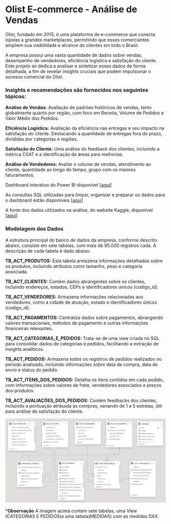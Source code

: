 
# **Olist E-commerce - Análise de Vendas**


Olist, fundado em 2015, é uma plataforma de e-commerce que conecta lojistas a grandes marketplaces, permitindo que esses comerciantes ampliem sua visibilidade e alcance de clientes em todo o Brasil.

A empresa possui uma vasta quantidade de dados sobre vendas, desempenho de vendedores, eficiência logística e satisfação do cliente. Este projeto se dedica a analisar e sintetizar esses dados de forma detalhada, a fim de revelar insights cruciais que podem impulsionar o sucesso comercial do Olist.

### **Insights e recomendações são fornecidos nos seguintes tópicos:**

**Análise de Vendas:** Avaliação de padrões históricos de vendas, tanto globalmente quanto por região, com foco em Receita, Volume de Pedidos e Valor Médio dos Pedidos.
	
**Eficiência Logística:** Avaliação da eficiência nas entregas e seu impacto na satisfação do cliente. Destacando a quantidade de entregas fora do prazo, divididas por categorias e regiões.
 
**Satisfação do Cliente:** Uma análise do feedback dos clientes, incluindo a métrica CSAT e a identificação de áreas para melhorias.

**Análise de Vendedores:** Avaliar o volume de vendas, atendimento ao cliente, quantidade ao longo do tempo, grupo com os maiores faturamentos.

Dashboard interativo do Power BI disponível [[aqui](https://app.powerbi.com/view?r=eyJrIjoiOTdmZTUzOTMtYTk5YS00NzU1LThlZWQtZDc0NjE0MTNjNDdlIiwidCI6ImFhOTFlMTkyLWIzYmYtNDgzYy1hM2U2LTUzN2IyZWQyNTE5YSJ9)]

As consultas SQL utilizadas para limpar, organizar e preparar os dados para o dashboard estão disponíveis  [[aqui]()]

A fonte dos dados utilizados na análise, do website Kaggle, disponível  [[aqui](https://www.kaggle.com/datasets/olistbr/brazilian-ecommerce)]


### **Modelagem dos Dados**

A estrutura principal do banco de dados da empresa, conforme descrito abaixo, consiste em sete tabelas, com mais de 95.000 registros cada. A descrição de cada tabela é dado abaixo:

**TB_ACT_PRODUTOS:** Esta tabela armazena informações detalhadas sobre os produtos, incluindo atributos como tamanho, peso e categoria associada.

**TB_ACT_CLIENTES:** Contém dados abrangentes sobre os clientes, incluindo endereços, estados, CEPs e identificadores únicos (codigo_id).

**TB_ACT_VENDEDORES:** Armazena informações relacionadas aos vendedores, como a cidade de atuação, estado e identificadores únicos (codigo_id).

**TB_ACT_PAGAMENTOS:** Centraliza dados sobre pagamentos, abrangendo valores transacionais, métodos de pagamento e outras informações financeiras relevantes.

**TB_ACT_CATEGORIAS_E_PEDIDOS:** Trata-se de uma view criada no SQL para consolidar dados de categorias e pedidos, facilitando a extração de insights analíticos.

**TB_ACT_PEDIDOS:** Armazena todos os registros de pedidos realizados no período analisado, incluindo informações sobre data de compra, data de envio e status do pedido.

**TB_ACT_ITENS_DOS_PEDIDOS:** Detalha os itens contidos em cada pedido, com informações sobre valores de frete, vendedores associados e preços dos produtos.

**TB_ACT_AVALIAÇÕES_DOS_PEDIDOS:** Contém feedbacks dos clientes, incluindo a pontuação atribuída às compras, variando de 1 a 5 estrelas, útil para análise de satisfação do cliente. 


![Tabelas](Imagens/tabelas.png)




***Observação** A imagem acima contem sete tabelas, uma View (CATEGORIAS E PEDIDOS)e uma tabela(MEDIDAS) com as medidas DAX. 	










